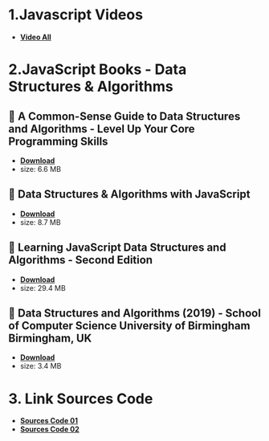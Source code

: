 # 1.Javascript Videos

* [**Video All**](https://www.youtube.com/@anonystick)

# 2.JavaScript Books - Data Structures & Algorithms

## :rocket: A Common-Sense Guide to Data Structures and Algorithms - Level Up Your Core Programming Skills

* [**Download**](/javascript/A-Common-Sense-Guide-to-Data-Structures-and-Algorithms-Level-Up-Your-Core-Programming-Skills.pdf)
* size: 6.6 MB

## :rocket: Data Structures & Algorithms with JavaScript

* [**Download**](/javascript/Data-Structures-&-Algorithms-with-JavaScript.pdf)
* size: 8.7 MB

## :rocket: Learning JavaScript Data Structures and Algorithms - Second Edition

* [**Download**](/javascript/Learning-JavaScript-Data-Structures-and-Algorithms-Second-Edition.pdf)
* size: 29.4 MB

## :rocket: Data Structures and Algorithms (2019) - School of Computer Science University of Birmingham Birmingham, UK

* [**Download**](/javascript/Data-Structures-and-Algorithms.pdf)
* size: 3.4 MB

# 3. Link Sources Code

* [**Sources Code 01**](https://github.com/trekhleb/javascript-algorithms/tree/master)
* [**Sources Code 02**](https://github.com/everthis/leetcode-js)